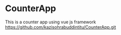 # CounterApp
This is a counter app using vue js framework
https://github.com/kazisohrabuddintitu/CounterApp.git

